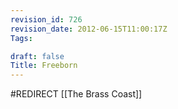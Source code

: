 ```yaml
---
revision_id: 726
revision_date: 2012-06-15T11:00:17Z
Tags:

draft: false
Title: Freeborn
---
```

#REDIRECT [[The Brass Coast]]
